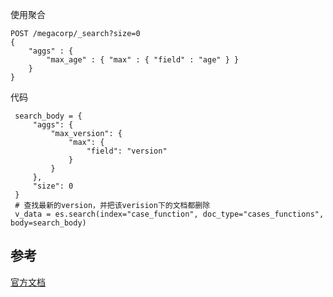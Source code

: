 使用聚合
```
POST /megacorp/_search?size=0
{
    "aggs" : {
        "max_age" : { "max" : { "field" : "age" } }
    }
}
```
代码
```
 search_body = {
     "aggs": {
         "max_version": {
             "max": {
                 "field": "version"
             }
         }
     },
     "size": 0
 }
 # 查找最新的version，并把该verision下的文档都删除
 v_data = es.search(index="case_function", doc_type="cases_functions", body=search_body)
```

## 参考
[官方文档](https://www.elastic.co/guide/en/elasticsearch/reference/current/search-aggregations-metrics-max-aggregation.html)
